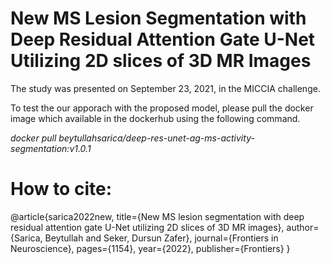 # New MS Lesion Segmentation with Deep Residual Attention Gate U-Net Utilizing 2D slices of 3D MR Images

The study was presented on September 23, 2021, in the MICCIA challenge.

To test the our apporach with the proposed model, please pull the docker image which available in the dockerhub using the following command.

_docker pull beytullahsarica/deep-res-unet-ag-ms-activity-segmentation:v1.0.1_

# How to cite:

@article{sarica2022new,
  title={New MS lesion segmentation with deep residual attention gate U-Net utilizing 2D slices of 3D MR images},
  author={Sarica, Beytullah and Seker, Dursun Zafer},
  journal={Frontiers in Neuroscience},
  pages={1154},
  year={2022},
  publisher={Frontiers}
}
